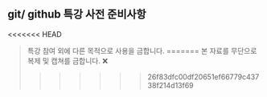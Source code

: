 ## git/ github 특강 사전 준비사항

<<<<<<< HEAD

> 특강 참여 외에 다른 목적으로 사용을 금합니다.
=======
본 자료를 무단으로 복제 및 캡쳐를 금합니다. ❌
>>>>>>> 26f83dfc00df20651ef66779c43738f214d13f69
